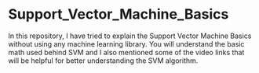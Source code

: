 # Support_Vector_Machine_Basics
In this repository, I have tried to explain the Support Vector Machine Basics without using any machine learning library. You will understand the basic math used behind SVM and I also mentioned some of the video links that will be helpful for better understanding the SVM algorithm.
